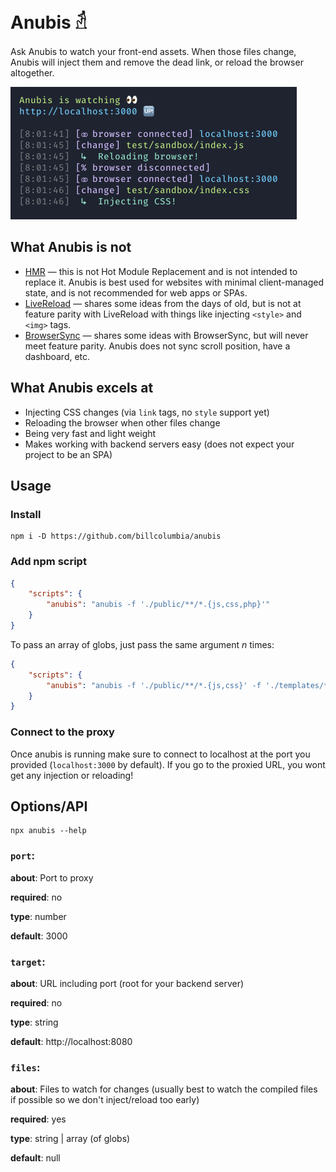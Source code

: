 # Anubis 𓁢

Ask Anubis to watch your front-end assets. When those files change, Anubis will inject them and remove the dead link, or reload the browser altogether.

<img src="screenshot.png" width="458" alt="Screenshot of Anubis CLI">

## What Anubis is not

- [HMR](https://webpack.js.org/concepts/hot-module-replacement/) &mdash; this is not Hot Module Replacement and is not intended to replace it. Anubis is best used for websites with minimal client-managed state, and is not recommended for web apps or SPAs.
- [LiveReload](http://livereload.com/) &mdash; shares some ideas from the days of old, but is not at feature parity with LiveReload with things like injecting `<style>` and `<img>` tags.
- [BrowserSync](https://www.browsersync.io/) &mdash; shares some ideas with BrowserSync, but will never meet feature parity. Anubis does not sync scroll position, have a dashboard, etc.

## What Anubis excels at
- Injecting CSS changes (via `link` tags, no `style` support yet)
- Reloading the browser when other files change
- Being very fast and light weight
- Makes working with backend servers easy (does not expect your project to be an SPA)

## Usage

### Install
```shell
npm i -D https://github.com/billcolumbia/anubis
```

### Add npm script
```json
{
    "scripts": {
        "anubis": "anubis -f './public/**/*.{js,css,php}'"
    }
}
```

To pass an array of globs, just pass the same argument *n* times:

```json
{
    "scripts": {
        "anubis": "anubis -f './public/**/*.{js,css}' -f './templates/**/*.{twig,html}'"
    }
}
```

### Connect to the proxy
Once anubis is running make sure to connect to localhost at the port you provided (`localhost:3000` by default). If you go to the proxied URL, you wont get any injection or reloading!

## Options/API
```shell
npx anubis --help
```

### `port`:     
**about**: Port to proxy

**required**: no

**type**: number

**default**: 3000

### `target`: 
**about**: URL including port (root for your backend server)
    
**required**: no

**type**: string

**default**: http://localhost:8080

### `files`: 
    
**about**: Files to watch for changes (usually best to watch the compiled files if possible so we don't inject/reload too early)
    
**required**: yes

**type**: string | array (of globs)
    
**default**: null
